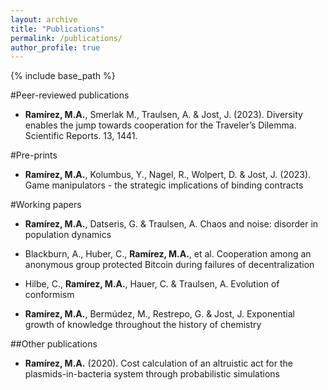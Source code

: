 ```yaml
---
layout: archive
title: "Publications"
permalink: /publications/
author_profile: true
---
```

{% include base_path %}


#Peer-reviewed publications

* **Ramírez, M.A.**, Smerlak M., Traulsen, A. & Jost, J. (2023). Diversity enables the jump towards cooperation for the Traveler’s Dilemma. Scientific Reports. 13, 1441.

#Pre-prints
* **Ramírez, M.A.**, Kolumbus, Y., Nagel, R., Wolpert, D. & Jost, J. (2023). Game manipulators - the strategic implications of binding contracts

#Working papers
* **Ramírez, M.A.**, Datseris, G. & Traulsen, A. Chaos and noise: disorder in population dynamics

* Blackburn, A., Huber, C., **Ramírez, M.A.**, et al. Cooperation among an anonymous group protected Bitcoin during failures of decentralization

* Hilbe, C., **Ramírez, M.A.**, Hauer, C. & Traulsen, A. Evolution of conformism

* **Ramírez, M.A.**, Bermúdez, M., Restrepo, G. & Jost, J. Exponential growth of knowledge throughout the history of chemistry

##Other publications

* **Ramírez, M.A.** (2020). Cost calculation of an altruistic act for the plasmids-in-bacteria system through probabilistic simulations




<!-- {% if site.author.googlescholar %}
  <div class="wordwrap">You can also find my articles on <a href="{{site.author.googlescholar}}">my Google Scholar profile</a>.</div>
{% endif %}

{% for post in site.publications reversed %}
  {% include archive-single.html %}
{% endfor %} -->